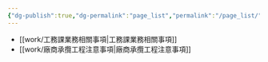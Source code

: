 ```yaml
---
{"dg-publish":true,"dg-permalink":"page_list","permalink":"/page_list/"}
---
```


- [[work/工務課業務相關事項\|工務課業務相關事項]]
- [[work/廠商承攬工程注意事項\|廠商承攬工程注意事項]]